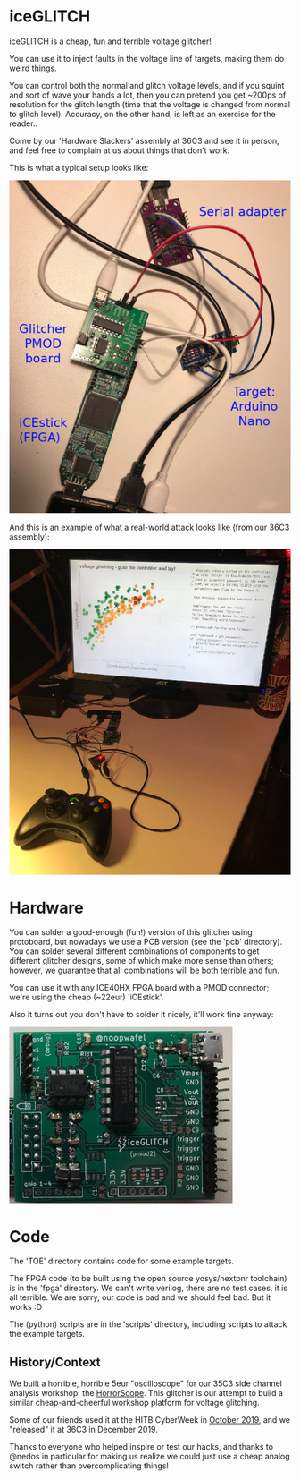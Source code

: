 # iceGLITCH

iceGLITCH is a cheap, fun and terrible voltage glitcher!

You can use it to inject faults in the voltage line of targets, making them do weird things.

You can control both the normal and glitch voltage levels, and if you squint and sort of wave your hands a lot, then you can pretend you get ~200ps of resolution for the glitch length (time that the voltage is changed from normal to glitch level). Accuracy, on the other hand, is left as an exercise for the reader..

Come by our 'Hardware Slackers' assembly at 36C3 and see it in person,
and feel free to complain at us about things that don't work.

This is what a typical setup looks like:

![Image of iceGLITCH setup](images/example_setup.jpeg)

And this is an example of what a real-world attack looks like (from our 36C3 assembly):

![Game controller glitch setup](images/controller_demo.jpeg)

# Hardware

You can solder a good-enough (fun!) version of this glitcher using protoboard,
but nowadays we use a PCB version (see the 'pcb' directory). You can solder several
different combinations of components to get different glitcher designs, some of which make more
sense than others; however, we guarantee that all combinations will be both terrible and fun.

You can use it with any ICE40HX FPGA board with a PMOD connector; we're using the cheap (~22eur) 'iCEstick'.

Also it turns out you don't have to solder it nicely, it'll work fine anyway:

![Image of badly-soldered rev2 board](images/pcb_rev2.jpeg)

# Code

The 'TOE' directory contains code for some example targets.

The FPGA code (to be built using the open source yosys/nextpnr toolchain) is in the 'fpga' directory. We can't write verilog, there are no test cases, it is all terrible. We are sorry, our code is bad and we should feel bad. But it works :D

The (python) scripts are in the 'scripts' directory, including scripts to attack the example targets.

## History/Context

We built a horrible, horrible 5eur "oscilloscope" for our 35C3 side channel analysis workshop:
the [HorrorScope](https://github.com/albert-spruyt/HorrorScope).
This glitcher is our attempt to build a similar cheap-and-cheerful workshop platform for voltage glitching.

Some of our friends used it at the HITB CyberWeek in [October 2019](https://twitter.com/AllOurFaults/status/1184734015699464192), and we "released" it at 36C3 in December 2019.

Thanks to everyone who helped inspire or test our hacks, and thanks to @nedos in particular for making us realize we could
just use a cheap analog switch rather than overcomplicating things!

